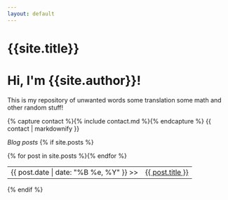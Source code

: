 ```yaml
---
layout: default
---
```


# __{{site.title}}__

# Hi, I'm {{site.author}}!

This is my repository of unwanted words
some translation some math and other random stuff!

{% capture contact %}{% include contact.md %}{% endcapture %}
{{ contact | markdownify }}


_Blog posts_
{% if site.posts %}
<table>{% for post in site.posts %}<tr><td class="d">{{ post.date | date: "%B %e, %Y" }} >></td><td><a href="{{ site.url }}{{ post.url }}">{{ post.title }}</a></td></tr>{% endfor %}</table>
{% endif %}